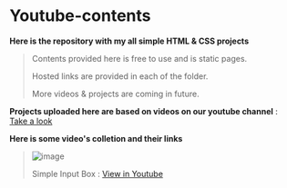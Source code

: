 # Youtube-contents

**Here is the repository with my all simple HTML & CSS projects**

>Contents provided here is free to use and is static pages.
>
>Hosted links are provided in each of the folder.
>
>More videos & projects are coming in future.

**Projects uploaded here are based on videos on our youtube channel** : [Take a look](https://www.youtube.com/c/reminz)

**Here is some video's colletion and their links**

>![image](https://remindev.github.io/Youtube-contents/Simple-Input-Box/info/thump.png)
>
>Simple Input Box : [View in Youtube](#)



